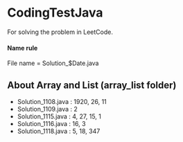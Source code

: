 # CodingTestJava
For solving the problem in LeetCode.
#### Name rule
File name = Solution_$Date.java

## About Array and List (array_list folder)
- Solution_1108.java : 1920, 26, 11
- Solution_1109.java : 2
- Solution_1115.java : 4, 27, 15, 1
- Solution_1116.java : 16, 3
- Solution_1118.java : 5, 18, 347
